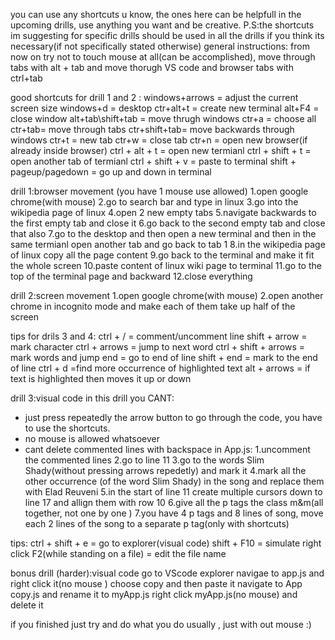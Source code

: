 you can use any shortcuts u know, the ones here can be helpfull in the upcoming drills, use anything you want and be creative.
P.S:the shortcuts im suggesting for specific drills should be used in all the drills if you think its necessary(if not specifically stated otherwise)
general instructions:
from now on try not to touch mouse at all(can be accomplished), move through tabs with alt + tab and move thorugh VS code and browser tabs with ctrl+tab

good shortcuts for drill 1 and 2  :
windows+arrows = adjust the current screen size
windows+d = desktop
ctr+alt+t = create new terminal
alt+F4 = close window
alt+tab\shift+tab = move thrugh windows
ctr+a = choose all
ctr+tab= move through tabs
ctr+shift+tab= move backwards through windows
ctr+t = new tab
ctr+w = close tab
ctr+n = open new browser(if already inside browser)
ctrl + alt + t = open new termianl
ctrl + shift + t = open another tab of termianl
ctrl + shift + v = paste to terminal
shift + pageup/pagedown = go up and down in terminal

drill 1:browser movement
(you have 1 mouse use allowed)
1.open google chrome(with mouse)
2.go to search bar and type in linux 
3.go into the wikipedia page of linux 
4.open 2 new empty tabs 
5.navigate backwards to the first empty tab and close it 
6.go back to the second empty tab and close that also
7.go to the desktop and then open a new terminal and then in the same termianl open another tab and go back to tab 1 
8.in the wikipedia page of linux copy all the page content
9.go back to the terminal and make it fit the whole screen 
10.paste content of linux wiki page to terminal 
11.go to the top of the terminal page and backward
12.close everything

drill 2:screen movement
1.open google chrome(with mouse)
2.open another chrome in incognito mode 
and make each of them take up half of the screen

tips for drils 3 and 4:
ctrl + / = comment/uncomment line
shift + arrow = mark character
ctrl + arrows = jump to next word
ctrl + shift + arrows = mark words and jump 
end = go to end of line
shift + end = mark to the end of line
ctrl + d =find more occurrence of highlighted text
alt + arrows = if text is highlighted then moves it up or down 

drill 3:visual code
in this drill you CANT:
* just press repeatedly the arrow button to go through the code, you have to use the shortcuts.
* no mouse is allowed whatsoever
* cant delete commented lines with backspace
in App.js:
1.uncomment the commented lines
2.go to line 11
3.go to the words Slim Shady(without pressing arrows repedetly) and mark it 
4.mark all the other occurrence (of the word Slim Shady) in the song and replace them with Elad Reuveni
5.in the start of line 11 create multiple cursors down to line 17 and allign them with row 10
6.give all the p tags the class m&m(all together, not one by one )
7.you have 4 p tags and 8 lines of song, move each 2 lines of the song to a separate p tag(only with shortcuts) 


tips:
ctrl + shift + e = go to explorer(visual code)
shift + F10 = simulate right click
F2(while standing on a file) = edit the file name

bonus drill (harder):visual code
go to VScode explorer
navigae to app.js and right click it(no mouse )
choose copy and then paste it
navigate to App copy.js and rename it to myApp.js
right click myApp.js(no mouse) and delete it

if you finished just try and do what you do usually , just with out mouse :)